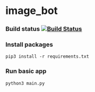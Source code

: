 # image_bot

### Build status [![Build Status](https://travis-ci.org/imghack/image_bot.svg?branch=master)](https://travis-ci.org/imghack/image_bot)

### Install packages

``` pip3 install -r requirements.txt ```

### Run basic app

``` python3 main.py ```